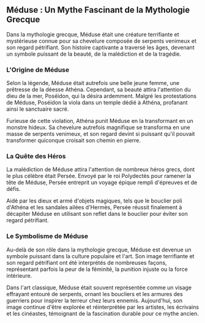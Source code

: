 ## Méduse : Un Mythe Fascinant de la Mythologie Grecque

Dans la mythologie grecque, Méduse était une créature terrifiante et mystérieuse connue pour sa chevelure composée de serpents venimeux et son regard pétrifiant. Son histoire captivante a traversé les âges, devenant un symbole puissant de la beauté, de la malédiction et de la tragédie.

### L'Origine de Méduse

Selon la légende, Méduse était autrefois une belle jeune femme, une prêtresse de la déesse Athéna. Cependant, sa beauté attira l'attention du dieu de la mer, Poséidon, qui la désira ardemment. Malgré les protestations de Méduse, Poséidon la viola dans un temple dédié à Athéna, profanant ainsi le sanctuaire sacré.

Furieuse de cette violation, Athéna punit Méduse en la transformant en un monstre hideux. Sa chevelure autrefois magnifique se transforma en une masse de serpents venimeux, et son regard devint si puissant qu'il pouvait transformer quiconque croisait son chemin en pierre.

### La Quête des Héros

La malédiction de Méduse attira l'attention de nombreux héros grecs, dont le plus célèbre était Persée. Envoyé par le roi Polydectès pour ramener la tête de Méduse, Persée entreprit un voyage épique rempli d'épreuves et de défis.

Aidé par les dieux et armé d'objets magiques, tels que le bouclier poli d'Athéna et les sandales ailées d'Hermès, Persée réussit finalement à décapiter Méduse en utilisant son reflet dans le bouclier pour éviter son regard pétrifiant.

### Le Symbolisme de Méduse

Au-delà de son rôle dans la mythologie grecque, Méduse est devenue un symbole puissant dans la culture populaire et l'art. Son image terrifiante et son regard pétrifiant ont été interprétés de nombreuses façons, représentant parfois la peur de la féminité, la punition injuste ou la force intérieure.

Dans l'art classique, Méduse était souvent représentée comme un visage effrayant entouré de serpents, ornant les boucliers et les armures des guerriers pour inspirer la terreur chez leurs ennemis. Aujourd'hui, son image continue d'être explorée et réinterprétée par les artistes, les écrivains et les cinéastes, témoignant de la fascination durable pour ce mythe ancien.